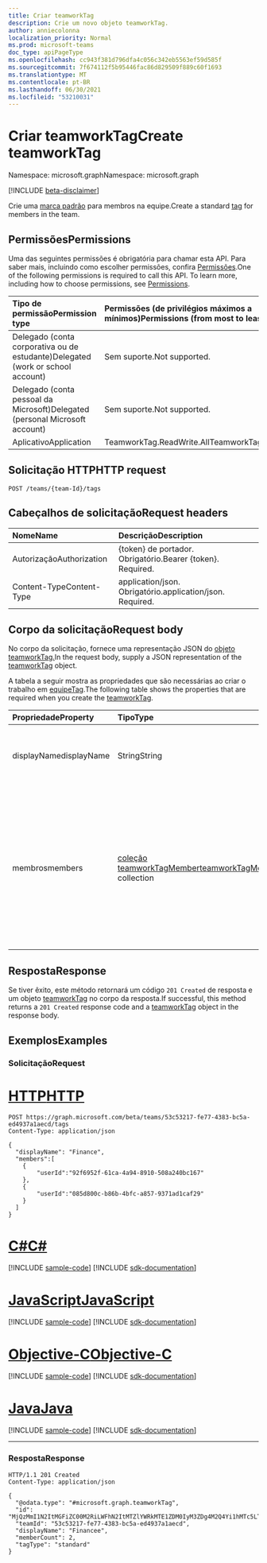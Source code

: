 ```yaml
---
title: Criar teamworkTag
description: Crie um novo objeto teamworkTag.
author: anniecolonna
localization_priority: Normal
ms.prod: microsoft-teams
doc_type: apiPageType
ms.openlocfilehash: cc943f381d796dfa4c056c342eb5563ef59d585f
ms.sourcegitcommit: 7f674112f5b95446fac86d829509f889c60f1693
ms.translationtype: MT
ms.contentlocale: pt-BR
ms.lasthandoff: 06/30/2021
ms.locfileid: "53210031"
---
```

# <a name="create-teamworktag"></a><span data-ttu-id="c1d3f-103">Criar teamworkTag</span><span class="sxs-lookup"><span data-stu-id="c1d3f-103">Create teamworkTag</span></span>
<span data-ttu-id="c1d3f-104">Namespace: microsoft.graph</span><span class="sxs-lookup"><span data-stu-id="c1d3f-104">Namespace: microsoft.graph</span></span>

[!INCLUDE [beta-disclaimer](../../includes/beta-disclaimer.md)]

<span data-ttu-id="c1d3f-105">Crie uma [marca padrão](../resources/teamworktag.md) para membros na equipe.</span><span class="sxs-lookup"><span data-stu-id="c1d3f-105">Create a standard [tag](../resources/teamworktag.md) for members in the team.</span></span> 

## <a name="permissions"></a><span data-ttu-id="c1d3f-106">Permissões</span><span class="sxs-lookup"><span data-stu-id="c1d3f-106">Permissions</span></span>
<span data-ttu-id="c1d3f-p101">Uma das seguintes permissões é obrigatória para chamar esta API. Para saber mais, incluindo como escolher permissões, confira [Permissões](/graph/permissions-reference).</span><span class="sxs-lookup"><span data-stu-id="c1d3f-p101">One of the following permissions is required to call this API. To learn more, including how to choose permissions, see [Permissions](/graph/permissions-reference).</span></span>

|<span data-ttu-id="c1d3f-109">Tipo de permissão</span><span class="sxs-lookup"><span data-stu-id="c1d3f-109">Permission type</span></span>|<span data-ttu-id="c1d3f-110">Permissões (de privilégios máximos a mínimos)</span><span class="sxs-lookup"><span data-stu-id="c1d3f-110">Permissions (from most to least privileged)</span></span>|
|:---|:---|
|<span data-ttu-id="c1d3f-111">Delegado (conta corporativa ou de estudante)</span><span class="sxs-lookup"><span data-stu-id="c1d3f-111">Delegated (work or school account)</span></span>|<span data-ttu-id="c1d3f-112">Sem suporte.</span><span class="sxs-lookup"><span data-stu-id="c1d3f-112">Not supported.</span></span>|
|<span data-ttu-id="c1d3f-113">Delegado (conta pessoal da Microsoft)</span><span class="sxs-lookup"><span data-stu-id="c1d3f-113">Delegated (personal Microsoft account)</span></span>|<span data-ttu-id="c1d3f-114">Sem suporte.</span><span class="sxs-lookup"><span data-stu-id="c1d3f-114">Not supported.</span></span>|
|<span data-ttu-id="c1d3f-115">Aplicativo</span><span class="sxs-lookup"><span data-stu-id="c1d3f-115">Application</span></span>|<span data-ttu-id="c1d3f-116">TeamworkTag.ReadWrite.All</span><span class="sxs-lookup"><span data-stu-id="c1d3f-116">TeamworkTag.ReadWrite.All</span></span>|

## <a name="http-request"></a><span data-ttu-id="c1d3f-117">Solicitação HTTP</span><span class="sxs-lookup"><span data-stu-id="c1d3f-117">HTTP request</span></span>

<!-- {
  "blockType": "ignored"
}
-->
``` http
POST /teams/{team-Id}/tags
```

## <a name="request-headers"></a><span data-ttu-id="c1d3f-118">Cabeçalhos de solicitação</span><span class="sxs-lookup"><span data-stu-id="c1d3f-118">Request headers</span></span>
|<span data-ttu-id="c1d3f-119">Nome</span><span class="sxs-lookup"><span data-stu-id="c1d3f-119">Name</span></span>|<span data-ttu-id="c1d3f-120">Descrição</span><span class="sxs-lookup"><span data-stu-id="c1d3f-120">Description</span></span>|
|:---|:---|
|<span data-ttu-id="c1d3f-121">Autorização</span><span class="sxs-lookup"><span data-stu-id="c1d3f-121">Authorization</span></span>|<span data-ttu-id="c1d3f-p102">{token} de portador. Obrigatório.</span><span class="sxs-lookup"><span data-stu-id="c1d3f-p102">Bearer {token}. Required.</span></span>|
|<span data-ttu-id="c1d3f-124">Content-Type</span><span class="sxs-lookup"><span data-stu-id="c1d3f-124">Content-Type</span></span>|<span data-ttu-id="c1d3f-p103">application/json. Obrigatório.</span><span class="sxs-lookup"><span data-stu-id="c1d3f-p103">application/json. Required.</span></span>|

## <a name="request-body"></a><span data-ttu-id="c1d3f-127">Corpo da solicitação</span><span class="sxs-lookup"><span data-stu-id="c1d3f-127">Request body</span></span>
<span data-ttu-id="c1d3f-128">No corpo da solicitação, fornece uma representação JSON do [objeto teamworkTag.](../resources/teamworktag.md)</span><span class="sxs-lookup"><span data-stu-id="c1d3f-128">In the request body, supply a JSON representation of the [teamworkTag](../resources/teamworktag.md) object.</span></span>

<span data-ttu-id="c1d3f-129">A tabela a seguir mostra as propriedades que são necessárias ao criar o trabalho em [equipeTag](../resources/teamworktag.md).</span><span class="sxs-lookup"><span data-stu-id="c1d3f-129">The following table shows the properties that are required when you create the [teamworkTag](../resources/teamworktag.md).</span></span>

|<span data-ttu-id="c1d3f-130">Propriedade</span><span class="sxs-lookup"><span data-stu-id="c1d3f-130">Property</span></span>|<span data-ttu-id="c1d3f-131">Tipo</span><span class="sxs-lookup"><span data-stu-id="c1d3f-131">Type</span></span>|<span data-ttu-id="c1d3f-132">Descrição</span><span class="sxs-lookup"><span data-stu-id="c1d3f-132">Description</span></span>|
|:---|:---|:---|
|<span data-ttu-id="c1d3f-133">displayName</span><span class="sxs-lookup"><span data-stu-id="c1d3f-133">displayName</span></span>|<span data-ttu-id="c1d3f-134">String</span><span class="sxs-lookup"><span data-stu-id="c1d3f-134">String</span></span>|<span data-ttu-id="c1d3f-135">Nome da marca.</span><span class="sxs-lookup"><span data-stu-id="c1d3f-135">Name of the tag.</span></span> <span data-ttu-id="c1d3f-136">O valor não pode ter mais de 40 caracteres.</span><span class="sxs-lookup"><span data-stu-id="c1d3f-136">The value can't be more than 40 characters.</span></span>|
|<span data-ttu-id="c1d3f-137">membros</span><span class="sxs-lookup"><span data-stu-id="c1d3f-137">members</span></span>| <span data-ttu-id="c1d3f-138">[coleção teamworkTagMember](../resources/teamworktagmember.md)</span><span class="sxs-lookup"><span data-stu-id="c1d3f-138">[teamworkTagMember](../resources/teamworktagmember.md) collection</span></span> |<span data-ttu-id="c1d3f-139">Membros da equipe a adicionar à marca.</span><span class="sxs-lookup"><span data-stu-id="c1d3f-139">Members of the team to add to the tag.</span></span> <span data-ttu-id="c1d3f-140">De definir a propriedade do identificador de usuário de cada membro.</span><span class="sxs-lookup"><span data-stu-id="c1d3f-140">Set the user identifier property of each member.</span></span> <span data-ttu-id="c1d3f-141">A contagem de membros não deve ter mais de 25.</span><span class="sxs-lookup"><span data-stu-id="c1d3f-141">Members count shouldn't be more than 25.</span></span>|



## <a name="response"></a><span data-ttu-id="c1d3f-142">Resposta</span><span class="sxs-lookup"><span data-stu-id="c1d3f-142">Response</span></span>

<span data-ttu-id="c1d3f-143">Se tiver êxito, este método retornará um código `201 Created` de resposta e um objeto [teamworkTag](../resources/teamworktag.md) no corpo da resposta.</span><span class="sxs-lookup"><span data-stu-id="c1d3f-143">If successful, this method returns a `201 Created` response code and a [teamworkTag](../resources/teamworktag.md) object in the response body.</span></span>

## <a name="examples"></a><span data-ttu-id="c1d3f-144">Exemplos</span><span class="sxs-lookup"><span data-stu-id="c1d3f-144">Examples</span></span>

### <a name="request"></a><span data-ttu-id="c1d3f-145">Solicitação</span><span class="sxs-lookup"><span data-stu-id="c1d3f-145">Request</span></span>


# <a name="http"></a>[<span data-ttu-id="c1d3f-146">HTTP</span><span class="sxs-lookup"><span data-stu-id="c1d3f-146">HTTP</span></span>](#tab/http)
<!-- {
  "blockType": "request",
  "name": "create_teamworktag_from"
}
-->
``` http
POST https://graph.microsoft.com/beta/teams/53c53217-fe77-4383-bc5a-ed4937a1aecd/tags
Content-Type: application/json

{
  "displayName": "Finance",
  "members":[
    {
        "userId":"92f6952f-61ca-4a94-8910-508a240bc167"
    },
    {
        "userId":"085d800c-b86b-4bfc-a857-9371ad1caf29"
    }
  ]
}
```
# <a name="c"></a>[<span data-ttu-id="c1d3f-147">C#</span><span class="sxs-lookup"><span data-stu-id="c1d3f-147">C#</span></span>](#tab/csharp)
[!INCLUDE [sample-code](../includes/snippets/csharp/create-teamworktag-from-csharp-snippets.md)]
[!INCLUDE [sdk-documentation](../includes/snippets/snippets-sdk-documentation-link.md)]

# <a name="javascript"></a>[<span data-ttu-id="c1d3f-148">JavaScript</span><span class="sxs-lookup"><span data-stu-id="c1d3f-148">JavaScript</span></span>](#tab/javascript)
[!INCLUDE [sample-code](../includes/snippets/javascript/create-teamworktag-from-javascript-snippets.md)]
[!INCLUDE [sdk-documentation](../includes/snippets/snippets-sdk-documentation-link.md)]

# <a name="objective-c"></a>[<span data-ttu-id="c1d3f-149">Objective-C</span><span class="sxs-lookup"><span data-stu-id="c1d3f-149">Objective-C</span></span>](#tab/objc)
[!INCLUDE [sample-code](../includes/snippets/objc/create-teamworktag-from-objc-snippets.md)]
[!INCLUDE [sdk-documentation](../includes/snippets/snippets-sdk-documentation-link.md)]

# <a name="java"></a>[<span data-ttu-id="c1d3f-150">Java</span><span class="sxs-lookup"><span data-stu-id="c1d3f-150">Java</span></span>](#tab/java)
[!INCLUDE [sample-code](../includes/snippets/java/create-teamworktag-from-java-snippets.md)]
[!INCLUDE [sdk-documentation](../includes/snippets/snippets-sdk-documentation-link.md)]

---



### <a name="response"></a><span data-ttu-id="c1d3f-151">Resposta</span><span class="sxs-lookup"><span data-stu-id="c1d3f-151">Response</span></span>

<!-- {
  "blockType": "response",
  "truncated": true,
  "@odata.type": "microsoft.graph.teamworkTag"
}
-->
``` http
HTTP/1.1 201 Created
Content-Type: application/json

{
  "@odata.type": "#microsoft.graph.teamworkTag",
  "id": "MjQzMmI1N2ItMGFiZC00M2RiLWFhN2ItMTZlYWRkMTE1ZDM0IyM3ZDg4M2Q4Yi1hMTc5LTRkZDctOTNiMy1hOGQzZGUxYTIxMmUjI3RhY29VSjN2RGk==",
  "teamId": "53c53217-fe77-4383-bc5a-ed4937a1aecd",
  "displayName": "Financee",
  "memberCount": 2,
  "tagType": "standard"
}
```

